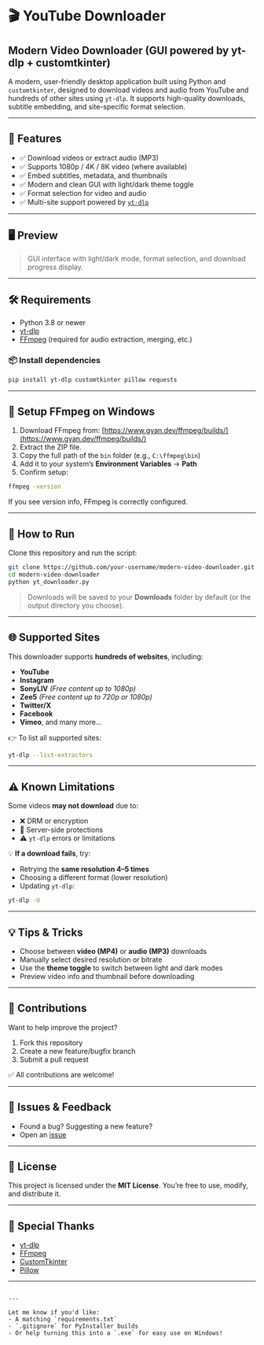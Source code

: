 # 🎬 YouTube Downloader

## Modern Video Downloader (GUI powered by yt-dlp + customtkinter)

A modern, user-friendly desktop application built using Python and `customtkinter`, designed to download videos and audio from YouTube and hundreds of other sites using `yt-dlp`. It supports high-quality downloads, subtitle embedding, and site-specific format selection.

---

## 🚀 Features

- ✅ Download videos or extract audio (MP3)
- ✅ Supports 1080p / 4K / 8K video (where available)
- ✅ Embed subtitles, metadata, and thumbnails
- ✅ Modern and clean GUI with light/dark theme toggle
- ✅ Format selection for video and audio
- ✅ Multi-site support powered by [`yt-dlp`](https://github.com/yt-dlp/yt-dlp)

---

## 🖥️ Preview

> GUI interface with light/dark mode, format selection, and download progress display.

---

## 🛠️ Requirements

- Python 3.8 or newer
- [yt-dlp](https://github.com/yt-dlp/yt-dlp)
- [FFmpeg](https://ffmpeg.org/download.html) (required for audio extraction, merging, etc.)

### 📦 Install dependencies

```bash
pip install yt-dlp customtkinter pillow requests
````

---

## 🔧 Setup FFmpeg on Windows

1. Download FFmpeg from: [https://www.gyan.dev/ffmpeg/builds/](https://www.gyan.dev/ffmpeg/builds/)
2. Extract the ZIP file.
3. Copy the full path of the `bin` folder (e.g., `C:\ffmpeg\bin`)
4. Add it to your system’s **Environment Variables** → **Path**
5. Confirm setup:

```bash
ffmpeg -version
```

If you see version info, FFmpeg is correctly configured.

---

## 🚀 How to Run

Clone this repository and run the script:

```bash
git clone https://github.com/your-username/modern-video-downloader.git
cd modern-video-downloader
python yt_downloader.py
```

> Downloads will be saved to your **Downloads** folder by default (or the output directory you choose).

---

## 🌐 Supported Sites

This downloader supports **hundreds of websites**, including:

* **YouTube**
* **Instagram**
* **SonyLIV** *(Free content up to 1080p)*
* **Zee5** *(Free content up to 720p or 1080p)*
* **Twitter/X**
* **Facebook**
* **Vimeo**, and many more...

👉 To list all supported sites:

```bash
yt-dlp --list-extractors
```

---

## ⚠️ Known Limitations

Some videos **may not download** due to:

* ❌ DRM or encryption
* 🔐 Server-side protections
* ⚠️ `yt-dlp` errors or limitations

💡 **If a download fails**, try:

* Retrying the **same resolution 4–5 times**
* Choosing a different format (lower resolution)
* Updating `yt-dlp`:

```bash
yt-dlp -U
```

---

## 💡 Tips & Tricks

* Choose between **video (MP4)** or **audio (MP3)** downloads
* Manually select desired resolution or bitrate
* Use the **theme toggle** to switch between light and dark modes
* Preview video info and thumbnail before downloading

---

## 🧩 Contributions

Want to help improve the project?

1. Fork this repository
2. Create a new feature/bugfix branch
3. Submit a pull request

✅ All contributions are welcome!

---

## 📩 Issues & Feedback

* Found a bug? Suggesting a new feature?
* Open an [issue](https://github.com/your-username/modern-video-downloader/issues)

---

## 📜 License

This project is licensed under the **MIT License**. You’re free to use, modify, and distribute it.

---

## 🙌 Special Thanks

* [yt-dlp](https://github.com/yt-dlp/yt-dlp)
* [FFmpeg](https://ffmpeg.org/)
* [CustomTkinter](https://github.com/TomSchimansky/CustomTkinter)
* [Pillow](https://pillow.readthedocs.io/)

---

```

---

Let me know if you'd like:
- A matching `requirements.txt`
- `.gitignore` for PyInstaller builds
- Or help turning this into a `.exe` for easy use on Windows!
```
